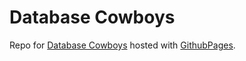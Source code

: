 # Database Cowboys

Repo for [Database Cowboys](https://databasecowboys.org/) hosted with [GithubPages](https://pages.github.com/).